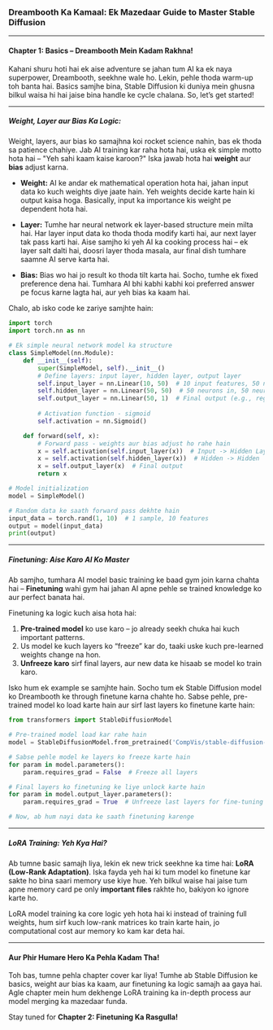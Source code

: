 ### **Dreambooth Ka Kamaal: Ek Mazedaar Guide to Master Stable Diffusion**

---

#### **Chapter 1: Basics – Dreambooth Mein Kadam Rakhna!**

Kahani shuru hoti hai ek aise adventure se jahan tum AI ka ek naya superpower, Dreambooth, seekhne wale ho. Lekin, pehle thoda warm-up toh banta hai. Basics samjhe bina, Stable Diffusion ki duniya mein ghusna bilkul waisa hi hai jaise bina handle ke cycle chalana. So, let’s get started!

---

##### **Weight, Layer aur Bias Ka Logic:**

Weight, layers, aur bias ko samajhna koi rocket science nahin, bas ek thoda sa patience chahiye. Jab AI training kar raha hota hai, uska ek simple motto hota hai – "Yeh sahi kaam kaise karoon?" Iska jawab hota hai **weight** aur **bias** adjust karna.

- **Weight:** AI ke andar ek mathematical operation hota hai, jahan input data ko kuch weights diye jaate hain. Yeh weights decide karte hain ki output kaisa hoga. Basically, input ka importance kis weight pe dependent hota hai.

- **Layer:** Tumhe har neural network ek layer-based structure mein milta hai. Har layer input data ko thoda thoda modify karti hai, aur next layer tak pass karti hai. Aise samjho ki yeh AI ka cooking process hai – ek layer salt dalti hai, doosri layer thoda masala, aur final dish tumhare saamne AI serve karta hai.

- **Bias:** Bias wo hai jo result ko thoda tilt karta hai. Socho, tumhe ek fixed preference dena hai. Tumhara AI bhi kabhi kabhi koi preferred answer pe focus karne lagta hai, aur yeh bias ka kaam hai.

Chalo, ab isko code ke zariye samjhte hain:

```python
import torch
import torch.nn as nn

# Ek simple neural network model ka structure
class SimpleModel(nn.Module):
    def __init__(self):
        super(SimpleModel, self).__init__()
        # Define layers: input layer, hidden layer, output layer
        self.input_layer = nn.Linear(10, 50)  # 10 input features, 50 neurons in hidden layer
        self.hidden_layer = nn.Linear(50, 50)  # 50 neurons in, 50 neurons out
        self.output_layer = nn.Linear(50, 1)  # Final output (e.g., regression task)
        
        # Activation function - sigmoid
        self.activation = nn.Sigmoid()

    def forward(self, x):
        # Forward pass - weights aur bias adjust ho rahe hain
        x = self.activation(self.input_layer(x))  # Input -> Hidden Layer
        x = self.activation(self.hidden_layer(x))  # Hidden -> Hidden
        x = self.output_layer(x)  # Final output
        return x

# Model initialization
model = SimpleModel()

# Random data ke saath forward pass dekhte hain
input_data = torch.rand(1, 10)  # 1 sample, 10 features
output = model(input_data)
print(output)
```

---

##### **Finetuning: Aise Karo AI Ko Master**

Ab samjho, tumhara AI model basic training ke baad gym join karna chahta hai – **Finetuning** wahi gym hai jahan AI apne pehle se trained knowledge ko aur perfect banata hai.

Finetuning ka logic kuch aisa hota hai:

1. **Pre-trained model** ko use karo – jo already seekh chuka hai kuch important patterns.
2. Us model ke kuch layers ko “freeze” kar do, taaki uske kuch pre-learned weights change na hon.
3. **Unfreeze karo** sirf final layers, aur new data ke hisaab se model ko train karo.

Isko hum ek example se samjhte hain. Socho tum ek Stable Diffusion model ko Dreambooth ke through finetune karna chahte ho. Sabse pehle, pre-trained model ko load karte hain aur sirf last layers ko finetune karte hain:

```python
from transformers import StableDiffusionModel

# Pre-trained model load kar rahe hain
model = StableDiffusionModel.from_pretrained('CompVis/stable-diffusion-v1-4')

# Sabse pehle model ke layers ko freeze karte hain
for param in model.parameters():
    param.requires_grad = False  # Freeze all layers

# Final layers ko finetuning ke liye unlock karte hain
for param in model.output_layer.parameters():
    param.requires_grad = True  # Unfreeze last layers for fine-tuning

# Now, ab hum nayi data ke saath finetuning karenge
```

---

##### **LoRA Training: Yeh Kya Hai?**

Ab tumne basic samajh liya, lekin ek new trick seekhne ka time hai: **LoRA (Low-Rank Adaptation)**. Iska fayda yeh hai ki tum model ko finetune kar sakte ho bina saari memory use kiye hue. Yeh bilkul waise hai jaise tum apne memory card pe only **important files** rakhte ho, bakiyon ko ignore karte ho.

LoRA model training ka core logic yeh hota hai ki instead of training full weights, hum sirf kuch low-rank matrices ko train karte hain, jo computational cost aur memory ko kam kar deta hai.

---

#### **Aur Phir Humare Hero Ka Pehla Kadam Tha!**

Toh bas, tumne pehla chapter cover kar liya! Tumhe ab Stable Diffusion ke basics, weight aur bias ka kaam, aur finetuning ka logic samajh aa gaya hai. Agle chapter mein hum dekhenge LoRA training ka in-depth process aur model merging ka mazedaar funda.

Stay tuned for **Chapter 2: Finetuning Ka Rasgulla!**

